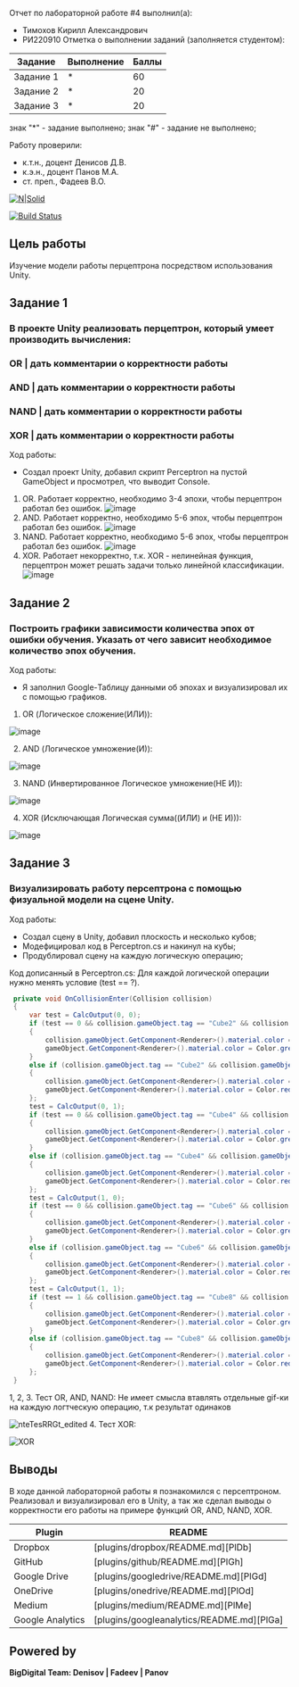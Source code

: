 Отчет по лабораторной работе #4 выполнил(а):
- Тимохов Кирилл Александрович
- РИ220910
Отметка о выполнении заданий (заполняется студентом):

| Задание | Выполнение | Баллы |
| ------ | ------ | ------ |
| Задание 1 | * | 60 |
| Задание 2 | * | 20 |
| Задание 3 | * | 20 |

знак "*" - задание выполнено; знак "#" - задание не выполнено;

Работу проверили:
- к.т.н., доцент Денисов Д.В.
- к.э.н., доцент Панов М.А.
- ст. преп., Фадеев В.О.

[![N|Solid](https://cldup.com/dTxpPi9lDf.thumb.png)](https://nodesource.com/products/nsolid)

[![Build Status](https://travis-ci.org/joemccann/dillinger.svg?branch=master)](https://travis-ci.org/joemccann/dillinger)

## Цель работы
Изучение модели работы перцептрона посредством использования Unity.

## Задание 1
### В проекте Unity реализовать перцептрон, который умеет производить вычисления:
### OR | дать комментарии о корректности работы
### AND | дать комментарии о корректности работы
### NAND | дать комментарии о корректности работы
### XOR | дать комментарии о корректности работы
Ход работы:
- Создал проект Unity, добавил скрипт Perceptron на пустой GameObject и просмотрел, что выводит Console.
1. OR. Работает корректно, необходимо 3-4 эпохи, чтобы перцептрон работал без ошибок.
![image](https://github.com/ManualCode/DA-in-GameDev-lab4/assets/120582775/423f2dde-cf04-422a-bc36-d6b6a52e66ba2)
2. AND. Работает корректно, необходимо 5-6 эпох, чтобы перцептрон работал без ошибок.
![image](https://github.com/ManualCode/DA-in-GameDev-lab4/assets/120582775/1c75371f-94bf-4a2b-9878-0ce5dd97640b)
3. NAND. Работает корректно, необходимо 5-6 эпох, чтобы перцептрон работал без ошибок.
![image](https://github.com/ManualCode/DA-in-GameDev-lab4/assets/120582775/2a114c48-6c38-47fc-bdf6-8a178c8df8a4)
4. XOR. Работает некорректно, т.к. XOR - нелинейная функция, перцептрон может решать задачи только линейной классификации.
![image](https://github.com/ManualCode/DA-in-GameDev-lab4/assets/120582775/8d7ef6fa-a944-4cc4-8fd1-c7fd82dc7199)

## Задание 2
### Построить графики зависимости количества эпох от ошибки обучения. Указать от чего зависит необходимое количество эпох обучения.

Ход работы:
- Я заполнил Google-Таблицу данными об эпохах и визуализировал их с помощью графиков.

1. OR (Логическое сложение(ИЛИ)):

![image](https://github.com/ManualCode/DA-in-GameDev-lab4/assets/120582775/69ca3a81-38cb-440b-9e12-c61f3b973d93)

2. AND (Логическое умножение(И)):

![image](https://github.com/ManualCode/DA-in-GameDev-lab4/assets/120582775/a5c541a4-c52d-4ac7-b89d-7016fe2623f9)

3. NAND (Инвертированное Логическое умножение(НЕ И)):

![image](https://github.com/ManualCode/DA-in-GameDev-lab4/assets/120582775/f9057b84-6518-48b5-b757-720dec2f9e0e)

4. XOR (Исключающая Логическая сумма((ИЛИ) и (НЕ И))):

![image](https://github.com/ManualCode/DA-in-GameDev-lab4/assets/120582775/10a39ef5-f540-4f6a-88d8-bfb961f473b3)

## Задание 3
### Визуализировать работу персептрона с помощью физуальной модели на сцене Unity.
Ход работы: 
- Создал сцену в Unity, добавил плоскость и несколько кубов;
- Модефицировал код в Perceptron.cs и накинул на кубы;
- Продублировал сцену на каждую логическую операцию;

Код дописанный в Perceptron.cs:
Для каждой логической операции нужно менять условие (test == ?).
```C#
 private void OnCollisionEnter(Collision collision)
 {
     var test = CalcOutput(0, 0);
     if (test == 0 && collision.gameObject.tag == "Cube2" && collision.gameObject.tag != "Floor")
     {
         collision.gameObject.GetComponent<Renderer>().material.color = Color.green;
         gameObject.GetComponent<Renderer>().material.color = Color.green;
     }
     else if (collision.gameObject.tag == "Cube2" && collision.gameObject.tag != "Floor")
     {
         collision.gameObject.GetComponent<Renderer>().material.color = Color.red;
         gameObject.GetComponent<Renderer>().material.color = Color.red;
     };
     test = CalcOutput(0, 1);
     if (test == 0 && collision.gameObject.tag == "Cube4" && collision.gameObject.tag != "Floor")
     {
         collision.gameObject.GetComponent<Renderer>().material.color = Color.green;
         gameObject.GetComponent<Renderer>().material.color = Color.green;
     }
     else if (collision.gameObject.tag == "Cube4" && collision.gameObject.tag != "Floor")
     {
         collision.gameObject.GetComponent<Renderer>().material.color = Color.red;
         gameObject.GetComponent<Renderer>().material.color = Color.red;
     };
     test = CalcOutput(1, 0);
     if (test == 0 && collision.gameObject.tag == "Cube6" && collision.gameObject.tag != "Floor")
     {
         collision.gameObject.GetComponent<Renderer>().material.color = Color.green;
         gameObject.GetComponent<Renderer>().material.color = Color.green;
     }
     else if (collision.gameObject.tag == "Cube6" && collision.gameObject.tag != "Floor")
     {
         collision.gameObject.GetComponent<Renderer>().material.color = Color.red;
         gameObject.GetComponent<Renderer>().material.color = Color.red;
     };
     test = CalcOutput(1, 1);
     if (test == 1 && collision.gameObject.tag == "Cube8" && collision.gameObject.tag != "Floor")
     {
         collision.gameObject.GetComponent<Renderer>().material.color = Color.green;
         gameObject.GetComponent<Renderer>().material.color = Color.green;
     }
     else if (collision.gameObject.tag == "Cube8" && collision.gameObject.tag != "Floor")
     {
         collision.gameObject.GetComponent<Renderer>().material.color = Color.red;
         gameObject.GetComponent<Renderer>().material.color = Color.red;
     };
 }
```

1, 2, 3. Тест OR, AND, NAND:
Не имеет смысла втавлять отдельные gif-ки на каждую логтческую операцию, т.к результат одинаков

![nteTesRRGt_edited](https://github.com/ManualCode/DA-in-GameDev-lab4/assets/120582775/3697d0cc-16aa-4274-b12c-7007d5b01b7d)
4. Тест XOR:

![XOR](https://github.com/ManualCode/DA-in-GameDev-lab4/assets/120582775/b71e1e83-3ad5-4ab6-b1ad-38363766f873)

## Выводы
В ходе данной лабораторной работы я познакомился с персептроном. Реализовал и визуализировал его в Unity, а так же сделал выводы о корректности его работы на примере функций OR, AND, NAND, XOR.

| Plugin | README |
| ------ | ------ |
| Dropbox | [plugins/dropbox/README.md][PlDb] |
| GitHub | [plugins/github/README.md][PlGh] |
| Google Drive | [plugins/googledrive/README.md][PlGd] |
| OneDrive | [plugins/onedrive/README.md][PlOd] |
| Medium | [plugins/medium/README.md][PlMe] |
| Google Analytics | [plugins/googleanalytics/README.md][PlGa] |

## Powered by

**BigDigital Team: Denisov | Fadeev | Panov**
